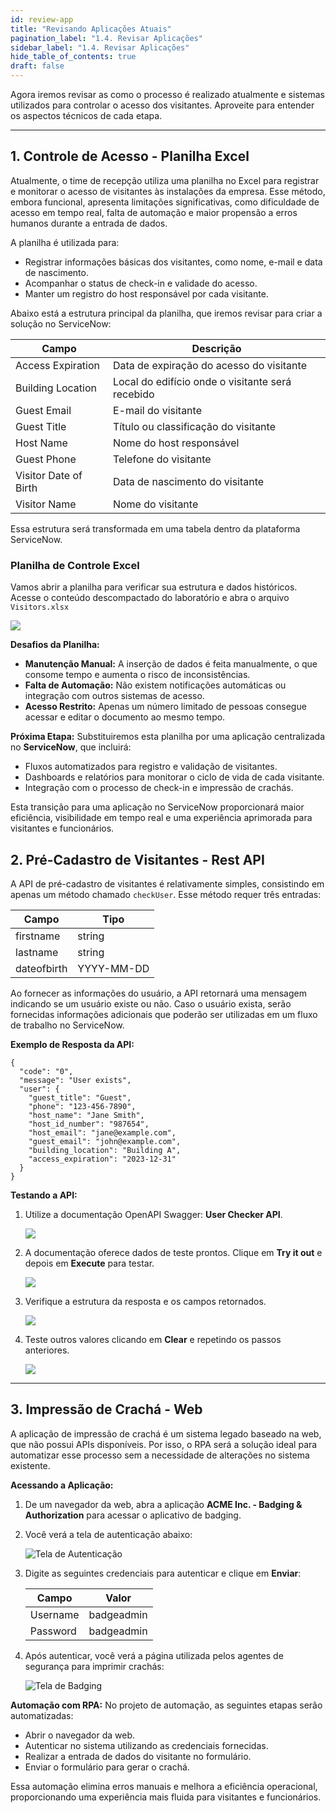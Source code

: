 ```yaml
---
id: review-app
title: "Revisando Aplicações Atuais"
pagination_label: "1.4. Revisar Aplicações"
sidebar_label: "1.4. Revisar Aplicações"
hide_table_of_contents: true
draft: false
---
```


Agora iremos revisar as como o processo é realizado atualmente e sistemas utilizados para controlar o acesso dos visitantes. Aproveite para entender os aspectos técnicos de cada etapa.

---

## 1. Controle de Acesso - Planilha Excel

Atualmente, o time de recepção utiliza uma planilha no Excel para registrar e monitorar o acesso de visitantes às instalações da empresa. Esse método, embora funcional, apresenta limitações significativas, como dificuldade de acesso em tempo real, falta de automação e maior propensão a erros humanos durante a entrada de dados.

A planilha é utilizada para:
- Registrar informações básicas dos visitantes, como nome, e-mail e data de nascimento.
- Acompanhar o status de check-in e validade do acesso.
- Manter um registro do host responsável por cada visitante.

Abaixo está a estrutura principal da planilha, que iremos revisar para criar a solução no ServiceNow:

| Campo                | Descrição                                                    |
|----------------------|--------------------------------------------------------------|
| Access Expiration    | Data de expiração do acesso do visitante                     |
| Building Location    | Local do edifício onde o visitante será recebido             |
| Guest Email          | E-mail do visitante                                          |
| Guest Title          | Título ou classificação do visitante                         |
| Host Name            | Nome do host responsável                                     |
| Guest Phone          | Telefone do visitante                                        |
| Visitor Date of Birth| Data de nascimento do visitante                              |
| Visitor Name         |  Nome do visitante                                           |


Essa estrutura será transformada em uma tabela dentro da plataforma ServiceNow.

### Planilha de Controle Excel

Vamos abrir a planilha para verificar sua estrutura e dados históricos. Acesse o conteúdo descompactado do laboratório e abra o arquivo `Visitors.xlsx`

![](../images/2024-12-07-21-24-04.png)

**Desafios da Planilha:**
- **Manutenção Manual:** A inserção de dados é feita manualmente, o que consome tempo e aumenta o risco de inconsistências.
- **Falta de Automação:** Não existem notificações automáticas ou integração com outros sistemas de acesso.
- **Acesso Restrito:** Apenas um número limitado de pessoas consegue acessar e editar o documento ao mesmo tempo.

**Próxima Etapa:**
Substituiremos esta planilha por uma aplicação centralizada no **ServiceNow**, que incluirá:
- Fluxos automatizados para registro e validação de visitantes.
- Dashboards e relatórios para monitorar o ciclo de vida de cada visitante.
- Integração com o processo de check-in e impressão de crachás.

Esta transição para uma aplicação no ServiceNow proporcionará maior eficiência, visibilidade em tempo real e uma experiência aprimorada para visitantes e funcionários.

## 2. Pré-Cadastro de Visitantes - Rest API

A API de pré-cadastro de visitantes é relativamente simples, consistindo em apenas um método chamado `checkUser`. Esse método requer três entradas:

| Campo       | Tipo      |
|-------------|-----------|
| firstname   | string    |
| lastname    | string    |
| dateofbirth | YYYY-MM-DD |

Ao fornecer as informações do usuário, a API retornará uma mensagem indicando se um usuário existe ou não. Caso o usuário exista, serão fornecidas informações adicionais que poderão ser utilizadas em um fluxo de trabalho no ServiceNow.

**Exemplo de Resposta da API:**

```
{
  "code": "0",
  "message": "User exists",
  "user": {
    "guest_title": "Guest",
    "phone": "123-456-7890",
    "host_name": "Jane Smith",
    "host_id_number": "987654",
    "host_email": "jane@example.com",
    "guest_email": "john@example.com",
    "building_location": "Building A",
    "access_expiration": "2023-12-31"
  }
}
```

**Testando a API:**
1. Utilize a documentação OpenAPI Swagger: **User Checker API**.

    ![](../images/2024-12-06-18-35-03.png)

2. A documentação oferece dados de teste prontos. Clique em **Try it out** e depois em **Execute** para testar.

    ![](../images/2024-12-06-18-35-29.png)

3. Verifique a estrutura da resposta e os campos retornados.

    ![](../images/2024-12-06-18-35-44.png)

4. Teste outros valores clicando em **Clear** e repetindo os passos anteriores.

    ![](../images/2024-12-06-18-36-00.png)

---

## 3. Impressão de Crachá - Web

A aplicação de impressão de crachá é um sistema legado baseado na web, que não possui APIs disponíveis. Por isso, o RPA será a solução ideal para automatizar esse processo sem a necessidade de alterações no sistema existente.

**Acessando a Aplicação:**
1. De um navegador da web, abra a aplicação **ACME Inc. - Badging & Authorization** para acessar o aplicativo de badging.
2. Você verá a tela de autenticação abaixo:

    ![Tela de Autenticação](../img/2023-10-02_08-23-29.png)

3. Digite as seguintes credenciais para autenticar e clique em **Enviar**:

    | Campo    | Valor         |
    |----------|---------------|
    | Username | badgeadmin    |
    | Password | badgeadmin    |

4. Após autenticar, você verá a página utilizada pelos agentes de segurança para imprimir crachás:

    ![Tela de Badging](../img/2023-10-02_08-28-54.png)

**Automação com RPA:**
No projeto de automação, as seguintes etapas serão automatizadas:
- Abrir o navegador da web.
- Autenticar no sistema utilizando as credenciais fornecidas.
- Realizar a entrada de dados do visitante no formulário.
- Enviar o formulário para gerar o crachá.

Essa automação elimina erros manuais e melhora a eficiência operacional, proporcionando uma experiência mais fluida para visitantes e funcionários.

